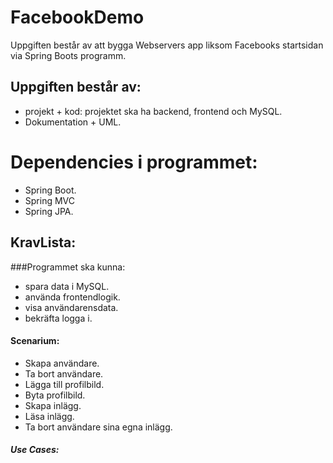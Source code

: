 # FacebookDemo
Uppgiften består av att bygga Webservers app liksom Facebooks startsidan via Spring Boots programm.
## Uppgiften består av:
* projekt + kod: projektet ska ha backend, frontend och MySQL.
* Dokumentation + UML.

# Dependencies i programmet:
* Spring Boot.
* Spring MVC
* Spring JPA.

## KravLista:
###Programmet ska kunna:
* spara data i MySQL.
* använda frontendlogik.
* visa användarensdata.
* bekräfta logga i.
 
#### Scenarium:
* Skapa användare.
* Ta bort användare.
* Lägga till profilbild.
* Byta profilbild.
* Skapa inlägg.
* Läsa inlägg.
* Ta bort användare sina egna inlägg.

##### Use Cases:
